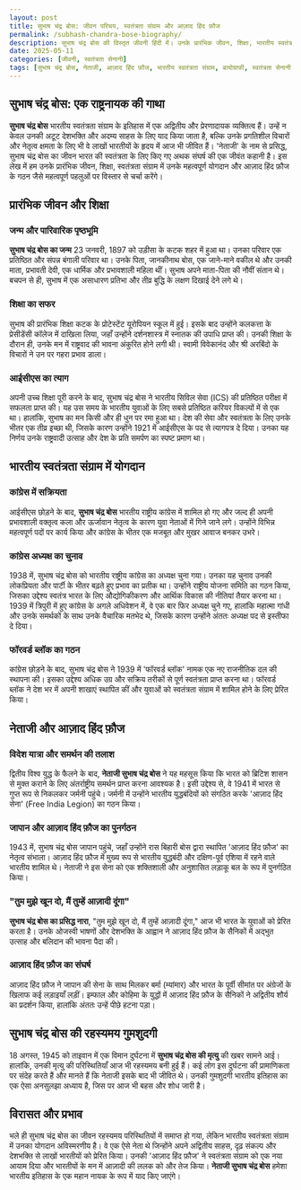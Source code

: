 ```yaml
---
layout: post
title: सुभाष चंद्र बोस: जीवन परिचय, स्वतंत्रता संग्राम और आज़ाद हिंद फ़ौज
permalink: /subhash-chandra-bose-biography/
description: सुभाष चंद्र बोस की विस्तृत जीवनी हिंदी में। उनके प्रारंभिक जीवन, शिक्षा, भारतीय स्वतंत्रता संग्राम में अद्वितीय योगदान, 'नेताजी' की उपाधि और आज़ाद हिंद फ़ौज के गठन और कार्यों के बारे में गहन जानकारी प्राप्त करें।
date: 2025-05-11
categories: [जीवनी, स्वतंत्रता सेनानी]
tags: [सुभाष चंद्र बोस, नेताजी, आज़ाद हिंद फ़ौज, भारतीय स्वतंत्रता संग्राम, बायोग्राफी, स्वतंत्रता सेनानी जीवनी, नेताजी सुभाष चंद्र बोस]
---
```


## सुभाष चंद्र बोस: एक राष्ट्रनायक की गाथा

**सुभाष चंद्र बोस** भारतीय स्वतंत्रता संग्राम के इतिहास में एक अद्वितीय और प्रेरणादायक व्यक्तित्व हैं। उन्हें न केवल उनकी अटूट देशभक्ति और अदम्य साहस के लिए याद किया जाता है, बल्कि उनके प्रगतिशील विचारों और नेतृत्व क्षमता के लिए भी वे लाखों भारतीयों के हृदय में आज भी जीवित हैं। 'नेताजी' के नाम से प्रसिद्ध, सुभाष चंद्र बोस का जीवन भारत की स्वतंत्रता के लिए किए गए अथक संघर्ष की एक जीवंत कहानी है। इस लेख में हम उनके प्रारंभिक जीवन, शिक्षा, स्वतंत्रता संग्राम में उनके महत्वपूर्ण योगदान और आज़ाद हिंद फ़ौज के गठन जैसे महत्वपूर्ण पहलुओं पर विस्तार से चर्चा करेंगे।

## प्रारंभिक जीवन और शिक्षा

### जन्म और पारिवारिक पृष्ठभूमि

**सुभाष चंद्र बोस का जन्म** 23 जनवरी, 1897 को उड़ीसा के कटक शहर में हुआ था। उनका परिवार एक प्रतिष्ठित और संपन्न बंगाली परिवार था। उनके पिता, जानकीनाथ बोस, एक जाने-माने वकील थे और उनकी माता, प्रभावती देवी, एक धार्मिक और प्रभावशाली महिला थीं। सुभाष अपने माता-पिता की नौवीं संतान थे। बचपन से ही, सुभाष में एक असाधारण प्रतिभा और तीव्र बुद्धि के लक्षण दिखाई देने लगे थे।

### शिक्षा का सफर

सुभाष की प्रारंभिक शिक्षा कटक के प्रोटेस्टेंट यूरोपियन स्कूल में हुई। इसके बाद उन्होंने कलकत्ता के प्रेसीडेंसी कॉलेज में दाखिला लिया, जहाँ उन्होंने दर्शनशास्त्र में स्नातक की उपाधि प्राप्त की। उनकी शिक्षा के दौरान ही, उनके मन में राष्ट्रवाद की भावना अंकुरित होने लगी थी। स्वामी विवेकानंद और श्री अरबिंदो के विचारों ने उन पर गहरा प्रभाव डाला।

### आईसीएस का त्याग

अपनी उच्च शिक्षा पूरी करने के बाद, सुभाष चंद्र बोस ने भारतीय सिविल सेवा (ICS) की प्रतिष्ठित परीक्षा में सफलता प्राप्त की। यह उस समय के भारतीय युवाओं के लिए सबसे प्रतिष्ठित करियर विकल्पों में से एक था। हालांकि, सुभाष का मन किसी और ही धुन पर रमा हुआ था। देश की सेवा और स्वतंत्रता के लिए उनके भीतर एक तीव्र इच्छा थी, जिसके कारण उन्होंने 1921 में आईसीएस के पद से त्यागपत्र दे दिया। उनका यह निर्णय उनके राष्ट्रवादी उत्साह और देश के प्रति समर्पण का स्पष्ट प्रमाण था।

## भारतीय स्वतंत्रता संग्राम में योगदान

### कांग्रेस में सक्रियता

आईसीएस छोड़ने के बाद, **सुभाष चंद्र बोस** भारतीय राष्ट्रीय कांग्रेस में शामिल हो गए और जल्द ही अपनी प्रभावशाली वक्तृत्व कला और ऊर्जावान नेतृत्व के कारण युवा नेताओं में गिने जाने लगे। उन्होंने विभिन्न महत्वपूर्ण पदों पर कार्य किया और कांग्रेस के भीतर एक मजबूत और मुखर आवाज बनकर उभरे।

### कांग्रेस अध्यक्ष का चुनाव

1938 में, सुभाष चंद्र बोस को भारतीय राष्ट्रीय कांग्रेस का अध्यक्ष चुना गया। उनका यह चुनाव उनकी लोकप्रियता और पार्टी के भीतर बढ़ते हुए प्रभाव का प्रतीक था। उन्होंने राष्ट्रीय योजना समिति का गठन किया, जिसका उद्देश्य स्वतंत्र भारत के लिए औद्योगिकीकरण और आर्थिक विकास की नीतियां तैयार करना था। 1939 में त्रिपुरी में हुए कांग्रेस के अगले अधिवेशन में, वे एक बार फिर अध्यक्ष चुने गए, हालांकि महात्मा गांधी और उनके समर्थकों के साथ उनके वैचारिक मतभेद थे, जिसके कारण उन्होंने अंततः अध्यक्ष पद से इस्तीफा दे दिया।

### फॉरवर्ड ब्लॉक का गठन

कांग्रेस छोड़ने के बाद, सुभाष चंद्र बोस ने 1939 में 'फॉरवर्ड ब्लॉक' नामक एक नए राजनीतिक दल की स्थापना की। इसका उद्देश्य अधिक उग्र और सक्रिय तरीकों से पूर्ण स्वतंत्रता प्राप्त करना था। फॉरवर्ड ब्लॉक ने देश भर में अपनी शाखाएं स्थापित कीं और युवाओं को स्वतंत्रता संग्राम में शामिल होने के लिए प्रेरित किया।

## नेताजी और आज़ाद हिंद फ़ौज

### विदेश यात्रा और समर्थन की तलाश

द्वितीय विश्व युद्ध के फैलने के बाद, **नेताजी सुभाष चंद्र बोस** ने यह महसूस किया कि भारत को ब्रिटिश शासन से मुक्त कराने के लिए अंतर्राष्ट्रीय समर्थन प्राप्त करना आवश्यक है। इसी उद्देश्य से, वे 1941 में भारत से गुप्त रूप से निकलकर जर्मनी पहुंचे। जर्मनी में उन्होंने भारतीय युद्धबंदियों को संगठित करके 'आज़ाद हिंद सेना' (Free India Legion) का गठन किया।

### जापान और आज़ाद हिंद फ़ौज का पुनर्गठन

1943 में, सुभाष चंद्र बोस जापान पहुंचे, जहाँ उन्होंने रास बिहारी बोस द्वारा स्थापित 'आज़ाद हिंद फ़ौज' का नेतृत्व संभाला। आज़ाद हिंद फ़ौज में मुख्य रूप से भारतीय युद्धबंदी और दक्षिण-पूर्व एशिया में रहने वाले भारतीय शामिल थे। नेताजी ने इस सेना को एक शक्तिशाली और अनुशासित लड़ाकू बल के रूप में पुनर्गठित किया।

### "तुम मुझे खून दो, मैं तुम्हें आज़ादी दूंगा"

**सुभाष चंद्र बोस का प्रसिद्ध नारा**, "तुम मुझे खून दो, मैं तुम्हें आज़ादी दूंगा," आज भी भारत के युवाओं को प्रेरित करता है। उनके ओजस्वी भाषणों और देशभक्ति के आह्वान ने आज़ाद हिंद फ़ौज के सैनिकों में अद्भुत उत्साह और बलिदान की भावना पैदा की।

### आज़ाद हिंद फ़ौज का संघर्ष

आज़ाद हिंद फ़ौज ने जापान की सेना के साथ मिलकर बर्मा (म्यांमार) और भारत के पूर्वी सीमांत पर अंग्रेजों के खिलाफ कई लड़ाइयाँ लड़ीं। इम्फाल और कोहिमा के युद्धों में आज़ाद हिंद फ़ौज के सैनिकों ने अद्वितीय शौर्य का प्रदर्शन किया, हालांकि अंततः उन्हें पीछे हटना पड़ा।

## सुभाष चंद्र बोस की रहस्यमय गुमशुदगी

18 अगस्त, 1945 को ताइवान में एक विमान दुर्घटना में **सुभाष चंद्र बोस की मृत्यु** की खबर सामने आई। हालांकि, उनकी मृत्यु की परिस्थितियाँ आज भी रहस्यमय बनी हुई हैं। कई लोग इस दुर्घटना की प्रामाणिकता पर संदेह करते हैं और मानते हैं कि नेताजी इसके बाद भी जीवित थे। उनकी गुमशुदगी भारतीय इतिहास का एक ऐसा अनसुलझा अध्याय है, जिस पर आज भी बहस और शोध जारी है।

## विरासत और प्रभाव

भले ही सुभाष चंद्र बोस का जीवन रहस्यमय परिस्थितियों में समाप्त हो गया, लेकिन भारतीय स्वतंत्रता संग्राम में उनका योगदान अविस्मरणीय है। वे एक ऐसे नेता थे जिन्होंने अपने अद्वितीय साहस, दृढ़ संकल्प और देशभक्ति से लाखों भारतीयों को प्रेरित किया। उनकी 'आज़ाद हिंद फ़ौज' ने स्वतंत्रता संग्राम को एक नया आयाम दिया और भारतीयों के मन में आज़ादी की ललक को और तेज किया। **नेताजी सुभाष चंद्र बोस** हमेशा भारतीय इतिहास के एक महान नायक के रूप में याद किए जाएंगे।

